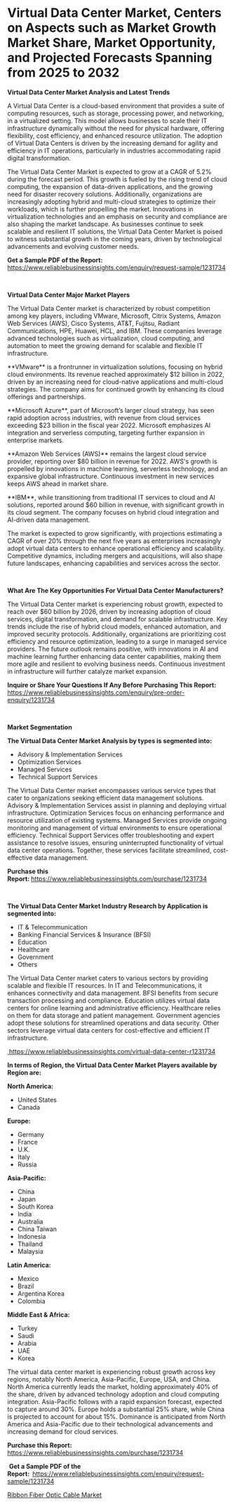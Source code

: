 <p><h1>Virtual Data Center Market, Centers on Aspects such as Market Growth Market Share, Market Opportunity, and Projected Forecasts Spanning from 2025 to 2032</h1></p><p><strong>Virtual Data Center Market Analysis and Latest Trends</strong></p>
<p><p>A Virtual Data Center is a cloud-based environment that provides a suite of computing resources, such as storage, processing power, and networking, in a virtualized setting. This model allows businesses to scale their IT infrastructure dynamically without the need for physical hardware, offering flexibility, cost efficiency, and enhanced resource utilization. The adoption of Virtual Data Centers is driven by the increasing demand for agility and efficiency in IT operations, particularly in industries accommodating rapid digital transformation.</p><p>The Virtual Data Center Market is expected to grow at a CAGR of 5.2% during the forecast period. This growth is fueled by the rising trend of cloud computing, the expansion of data-driven applications, and the growing need for disaster recovery solutions. Additionally, organizations are increasingly adopting hybrid and multi-cloud strategies to optimize their workloads, which is further propelling the market. Innovations in virtualization technologies and an emphasis on security and compliance are also shaping the market landscape. As businesses continue to seek scalable and resilient IT solutions, the Virtual Data Center Market is poised to witness substantial growth in the coming years, driven by technological advancements and evolving customer needs.</p></p>
<p><strong>Get a Sample PDF of the Report:&nbsp;</strong> <a href="https://www.reliablebusinessinsights.com/enquiry/request-sample/1231734?utm_campaign=2253&utm_medium=2&utm_source=Github&utm_content=ia&utm_term=08042025&utm_id=virtual-data-center">https://www.reliablebusinessinsights.com/enquiry/request-sample/1231734</a></p>
<p>&nbsp;</p>
<p><strong>Virtual Data Center Major Market Players</strong></p>
<p><p>The Virtual Data Center market is characterized by robust competition among key players, including VMware, Microsoft, Citrix Systems, Amazon Web Services (AWS), Cisco Systems, AT&T, Fujitsu, Radiant Communications, HPE, Huawei, HCL, and IBM. These companies leverage advanced technologies such as virtualization, cloud computing, and automation to meet the growing demand for scalable and flexible IT infrastructure.</p><p>**VMware** is a frontrunner in virtualization solutions, focusing on hybrid cloud environments. Its revenue reached approximately $12 billion in 2022, driven by an increasing need for cloud-native applications and multi-cloud strategies. The company aims for continued growth by enhancing its cloud offerings and partnerships.</p><p>**Microsoft Azure**, part of Microsoft’s larger cloud strategy, has seen rapid adoption across industries, with revenue from cloud services exceeding $23 billion in the fiscal year 2022. Microsoft emphasizes AI integration and serverless computing, targeting further expansion in enterprise markets.</p><p>**Amazon Web Services (AWS)** remains the largest cloud service provider, reporting over $80 billion in revenue for 2022. AWS's growth is propelled by innovations in machine learning, serverless technology, and an expansive global infrastructure. Continuous investment in new services keeps AWS ahead in market share.</p><p>**IBM**, while transitioning from traditional IT services to cloud and AI solutions, reported around $60 billion in revenue, with significant growth in its cloud segment. The company focuses on hybrid cloud integration and AI-driven data management.</p><p>The market is expected to grow significantly, with projections estimating a CAGR of over 20% through the next five years as enterprises increasingly adopt virtual data centers to enhance operational efficiency and scalability. Competitive dynamics, including mergers and acquisitions, will also shape future landscapes, enhancing capabilities and services across the sector.</p></p>
<p>&nbsp;</p>
<p><strong>What Are The Key Opportunities For Virtual Data Center Manufacturers?</strong></p>
<p><p>The Virtual Data Center market is experiencing robust growth, expected to reach over $60 billion by 2026, driven by increasing adoption of cloud services, digital transformation, and demand for scalable infrastructure. Key trends include the rise of hybrid cloud models, enhanced automation, and improved security protocols. Additionally, organizations are prioritizing cost efficiency and resource optimization, leading to a surge in managed service providers. The future outlook remains positive, with innovations in AI and machine learning further enhancing data center capabilities, making them more agile and resilient to evolving business needs. Continuous investment in infrastructure will further catalyze market expansion.</p></p>
<p><strong>Inquire or Share Your Questions If Any Before Purchasing This Report:</strong> <a href="https://www.reliablebusinessinsights.com/enquiry/pre-order-enquiry/1231734?utm_campaign=2253&utm_medium=2&utm_source=Github&utm_content=ia&utm_term=08042025&utm_id=virtual-data-center">https://www.reliablebusinessinsights.com/enquiry/pre-order-enquiry/1231734</a></p>
<p>&nbsp;</p>
<p><strong>Market Segmentation</strong></p>
<p><strong>The Virtual Data Center Market Analysis by types is segmented into:</strong></p>
<p><ul><li>Advisory & Implementation Services</li><li>Optimization Services</li><li>Managed Services</li><li>Technical Support Services</li></ul></p>
<p><p>The Virtual Data Center market encompasses various service types that cater to organizations seeking efficient data management solutions. Advisory & Implementation Services assist in planning and deploying virtual infrastructure. Optimization Services focus on enhancing performance and resource utilization of existing systems. Managed Services provide ongoing monitoring and management of virtual environments to ensure operational efficiency. Technical Support Services offer troubleshooting and expert assistance to resolve issues, ensuring uninterrupted functionality of virtual data center operations. Together, these services facilitate streamlined, cost-effective data management.</p></p>
<p><strong>Purchase this Report:&nbsp;</strong><a href="https://www.reliablebusinessinsights.com/purchase/1231734?utm_campaign=2253&utm_medium=2&utm_source=Github&utm_content=ia&utm_term=08042025&utm_id=virtual-data-center">https://www.reliablebusinessinsights.com/purchase/1231734</a></p>
<p>&nbsp;</p>
<p><strong>The Virtual Data Center Market Industry Research by Application is segmented into:</strong></p>
<p><ul><li>IT & Telecommunication</li><li>Banking Financial Services & Insurance (BFSI)</li><li>Education</li><li>Healthcare</li><li>Government</li><li>Others</li></ul></p>
<p><p>The Virtual Data Center market caters to various sectors by providing scalable and flexible IT resources. In IT and Telecommunications, it enhances connectivity and data management. BFSI benefits from secure transaction processing and compliance. Education utilizes virtual data centers for online learning and administrative efficiency. Healthcare relies on them for data storage and patient management. Government agencies adopt these solutions for streamlined operations and data security. Other sectors leverage virtual data centers for cost-effective and efficient IT infrastructure.</p></p>
<p><a href="https://www.reliablebusinessinsights.com/virtual-data-center-r1231734?utm_campaign=2253&utm_medium=2&utm_source=Github&utm_content=ia&utm_term=08042025&utm_id=virtual-data-center">&nbsp;https://www.reliablebusinessinsights.com/virtual-data-center-r1231734</a></p>
<p><strong>In terms of Region, the Virtual Data Center Market Players available by Region are:</strong></p>
<p>
    <p> <strong> North America: </strong>
        <ul>
            <li>United States</li>
            <li>Canada</li>
        </ul>
        </p> 
    <p> <strong> Europe: </strong>
        <ul>
            <li>Germany</li>
            <li>France</li>
            <li>U.K.</li>
            <li>Italy</li>
            <li>Russia</li>
        </ul>
        </p> 
    <p> <strong> Asia-Pacific: </strong>
        <ul>
            <li>China</li>
            <li>Japan</li>
            <li>South Korea</li>
            <li>India</li>
            <li>Australia</li>
            <li>China Taiwan</li>
            <li>Indonesia</li>
            <li>Thailand</li>
            <li>Malaysia</li>
        </ul>
        </p> 
    <p> <strong> Latin America: </strong>
        <ul>
            <li>Mexico</li>
            <li>Brazil</li>
            <li>Argentina Korea</li>
            <li>Colombia</li>
        </ul>
        </p> 
    <p> <strong> Middle East & Africa: </strong>
        <ul>
            <li>Turkey</li>
            <li>Saudi</li>
            <li>Arabia</li>
            <li>UAE</li>
            <li>Korea</li>
        </ul>
    </p>
    </p>
<p><p>The virtual data center market is experiencing robust growth across key regions, notably North America, Asia-Pacific, Europe, USA, and China. North America currently leads the market, holding approximately 40% of the share, driven by advanced technology adoption and cloud computing integration. Asia-Pacific follows with a rapid expansion forecast, expected to capture around 30%. Europe holds a substantial 25% share, while China is projected to account for about 15%. Dominance is anticipated from North America and Asia-Pacific due to their technological advancements and increasing demand for cloud services.</p></p>
<p><strong>Purchase this Report: </strong><a href="https://www.reliablebusinessinsights.com/purchase/1231734?utm_campaign=2253&utm_medium=2&utm_source=Github&utm_content=ia&utm_term=08042025&utm_id=virtual-data-center">https://www.reliablebusinessinsights.com/purchase/1231734</a></p>
<p>&nbsp;<strong>Get a Sample PDF of the Report:&nbsp;&nbsp;</strong><a href="https://www.reliablebusinessinsights.com/enquiry/request-sample/1231734?utm_campaign=2253&utm_medium=2&utm_source=Github&utm_content=ia&utm_term=08042025&utm_id=virtual-data-center">https://www.reliablebusinessinsights.com/enquiry/request-sample/1231734</a></p>
<p><strong></strong></p>
<p><p><a href="https://github.com/petbigbeepjn/Market-Research-Report-List-2/blob/main/ribbon-fiber-optic-cable-market.md?utm_campaign=2253&utm_medium=2&utm_source=Github&utm_content=ia&utm_term=08042025&utm_id=virtual-data-center">Ribbon Fiber Optic Cable Market</a></p></p>